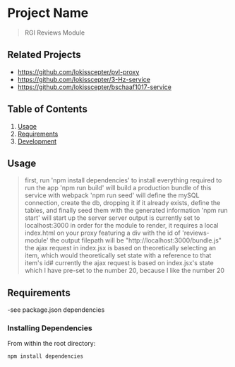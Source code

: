 # Project Name

> RGI Reviews Module

## Related Projects

  - https://github.com/lokisscepter/pvl-proxy
  - https://github.com/lokisscepter/3-Hz-service
  - https://github.com/lokisscepter/bschaaf1017-service

## Table of Contents

1. [Usage](#Usage)
1. [Requirements](#requirements)
1. [Development](#development)

## Usage

> first, run 'npm install dependencies' to install everything required to run the app
> 'npm run build' will build a production bundle of this service with webpack
> 'npm run seed' will define the mySQL connection, create the db, dropping it if it already exists, define the tables, and finally seed them with the generated information
> 'npm run start' will start up the server
> server output is currently set to localhost:3000
> in order for the module to render, it requires a local index.html on your proxy featuring a div with the id of 'reviews-module'
> the output filepath will be "http://localhost:3000/bundle.js"
> the ajax request in index.jsx is based on theoretically selecting an item, which would theoretically set state with a reference to that item's id#
> currently the ajax request is based on index.jsx's state which I have pre-set to the number 20, because I like the number 20

## Requirements
-see package.json dependencies


### Installing Dependencies

From within the root directory:

```
npm install dependencies
```

